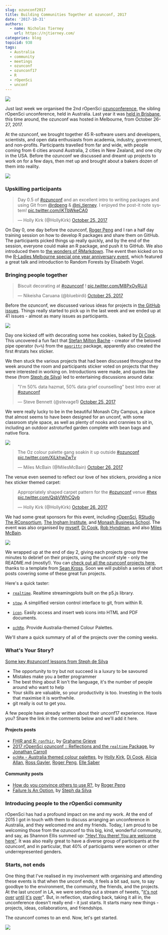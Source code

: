 ```yaml
---
slug: ozunconf2017
title: Building Communities Together at ozunconf, 2017
date: '2017-10-31'
authors:
  - name: Nicholas Tierney
    url: https://njtierney.com/
categories: blog
topicid: 938
tags:
  - Australia
  - community
  - meetings
  - ozunconf
  - ozunconf17
  - R
  - rOpenSci
  - unconf
---
```

<script async src="https://platform.twitter.com/widgets.js" charset="utf-8"></script>


![](https://njtierney.updog.co/img/ozunconf-hex-cookies.jpg)

Just last week we organised the 2nd rOpenSci [ozunconference](http://ozunconf17.ropensci.org), the sibling rOpenSci unconference, held in Australia. Last year it was [held in Brisbane](http://auunconf.ropensci.org), this time around, the ozunconf was hosted in Melbourne, from October 26-27, 2017. 


At the ozunconf, we brought together 45 R-software users and developers, scientists, and open data enthusiasts from academia, industry, government, and non-profits. Participants travelled from far and wide, with people coming from 6 cities around Australia, 2 cities in New Zealand, and one city in the USA. Before the ozunconf we discussed and dreamt up projects to work on for a few days, then met up and brought about a bakers dozen of them into reality.

![](https://njtierney.updog.co/img/ozunconf-womens-data-discuss.jpg)


### Upskilling participants

<blockquote class="twitter-tweet" data-lang="en"><p lang="en" dir="ltr">Day 0.5 of <a href="https://twitter.com/hashtag/ozunconf?src=hash&amp;ref_src=twsrc%5Etfw">#ozunconf</a> and an excellent intro to writing packages and using Git from <a href="https://twitter.com/rdpeng?ref_src=twsrc%5Etfw">@rdpeng</a> &amp; <a href="https://twitter.com/nj_tierney?ref_src=twsrc%5Etfw">@nj_tierney</a>. I enjoyed the post-it note system! <a href="https://t.co/iKTbWkeCA0">pic.twitter.com/iKTbWkeCA0</a></p>&mdash; Holly Kirk (@HollyKirk) <a href="https://twitter.com/HollyKirk/status/923065587915415552?ref_src=twsrc%5Etfw">October 25, 2017</a></blockquote>

On Day 0, one day before the ozunconf, [Roger Peng](https://twitter.com/rdpeng) and I ran a half day training session on how to develop R packages and share them on GitHub. The participants picked things up really quickly, and by the end of the session, everyone could make an R package, and push it to GitHub. We also introduced them to [the wonders of RMarkdown](https://www.youtube.com/watch?v=s3JldKoA0zw&feature=youtu.be). The event then kicked on to the [R-Ladies Melbourne special one year anniversary event](https://www.meetup.com/R-Ladies-Melbourne/events/244102535/), which featured a great talk and introduction to Random Forests by Elisabeth Vogel.

### Bringing people together

<blockquote class="twitter-tweet" data-lang="en"><p lang="en" dir="ltr">Biscuit decorating at <a href="https://twitter.com/hashtag/ozunconf?src=hash&amp;ref_src=twsrc%5Etfw">#ozunconf</a> ! <a href="https://t.co/M8PxOyRUJI">pic.twitter.com/M8PxOyRUJI</a></p>&mdash; Nikeisha Caruana (@bluebirdi) <a href="https://twitter.com/bluebirdi/status/923305923208036352?ref_src=twsrc%5Etfw">October 25, 2017</a></blockquote>

Before the ozunconf, we discussed various ideas for projects in [the GitHub issues](https://github.com/ropensci/ozunconf17/issues). Things really started to pick up in the last week and we ended up at 41 issues - almost as many issues as participants.

![](https://njtierney.updog.co/img/ozunconf-oz-data-discuss.jpg)

Day one kicked off with decorating some hex cookies, baked by [Di Cook](https://twitter.com/visnut). This uncovered a fun fact that [Stefan Milton Bache](http://stefanbache.dk/) - creator of the beloved pipe operator (`%>%`) from the [`magrittr`](https://github.com/tidyverse/magrittr) package, apparently also created the first #rstats hex sticker.

We then stuck the various projects that had been discussed throughout the week around the room and participants sticker voted on projects that they were interested in working on. Introductions were made, and quotes like these (from [Steph de Silva](https://twitter.com/stephdesilva)) led to entertaining discussions around data:

<blockquote class="twitter-tweet" data-lang="en"><p lang="en" dir="ltr">&quot;I&#39;m 50% data hazmat, 50% data grief counselling&quot; best Intro ever at <a href="https://twitter.com/hashtag/ozunconf?src=hash&amp;ref_src=twsrc%5Etfw">#ozunconf</a></p>&mdash; Steve Bennett (@stevage1) <a href="https://twitter.com/stevage1/status/923314625428336641?ref_src=twsrc%5Etfw">October 25, 2017</a></blockquote>

We were really lucky to be in the beautiful Monash City Campus, a place that almost seems to have been designed for an unconf, with some classroom style space, as well as plenty of nooks and crannies to sit in, including an outdoor astroturfed garden complete with bean bags and native flora.

![](https://njtierney.updog.co/img/ozunconf-earo.jpg)

<blockquote class="twitter-tweet" data-lang="en"><p lang="en" dir="ltr">The Oz colour palette gang soakin it up outside <a href="https://twitter.com/hashtag/ozunconf?src=hash&amp;ref_src=twsrc%5Etfw">#ozunconf</a> <a href="https://t.co/XiLkhwZwTv">pic.twitter.com/XiLkhwZwTv</a></p>&mdash; Miles McBain (@MilesMcBain) <a href="https://twitter.com/MilesMcBain/status/923682409400250368?ref_src=twsrc%5Etfw">October 26, 2017</a></blockquote>

The venue even seemed to reflect our love of hex stickers, providing a nice hex sticker themed carpet:

<blockquote class="twitter-tweet" data-lang="en"><p lang="en" dir="ltr">Appropriately shaped carpet pattern for the <a href="https://twitter.com/hashtag/ozunconf?src=hash&amp;ref_src=twsrc%5Etfw">#ozunconf</a> venue <a href="https://twitter.com/hashtag/hex?src=hash&amp;ref_src=twsrc%5Etfw">#hex</a> <a href="https://t.co/QsbVWhCQyb">pic.twitter.com/QsbVWhCQyb</a></p>&mdash; Holly Kirk (@HollyKirk) <a href="https://twitter.com/HollyKirk/status/923420699900997632?ref_src=twsrc%5Etfw">October 26, 2017</a></blockquote>

We had some great sponsors for this event, including [rOpenSci](https://ropensci.org/), [RStudio](http://rstudio.com/) [The RConsortium](http://r-consortium.org/), [The Ingham Institute](https://inghaminstitute.org.au/), and [Monash Business School](http://www.monash.edu/business). The event was also organised by [myself](https://twitter.com/nj_tierney), [Di Cook](https://twitter.com/visnut), [Rob Hyndman](https://twitter.com/robjhyndman), and also [Miles McBain](https://twitter.com/milesmcbain).

![](https://njtierney.updog.co/img/ozunconf-hex-mat.jpg)

We wrapped up at the end of day 2, giving each projects group three minutes to debrief on their projects, using the unconf style - only the README.md (mostly!). You can [check out all the ozunconf projects here](https://ropenscilabs.github.io/ozunconf-projects/), thanks to a template from [Sean Kross](http://seankross.com/). Soon we will publish a series of short posts covering some of these great fun projects.

Here's a quick taster:

- [`realtime`](https://github.com/ropenscilabs/realtime). Realtime streamingplots built on the p5.js library.

- [`stow`](https://github.com/ropenscilabs/ozrepro). A simplified version control interface to git, from within R.

- [`icon`](https://github.com/ropenscilabs/icon). Easily access and insert web icons into HTML and PDF documents.

- [`ochRe`](https://github.com/ropenscilabs/ochRe). Provide Australia-themed Colour Palettes.

We'll share a quick summary of all of the projects over the coming weeks.

### What's Your Story?

[Some key #ozunconf lessons from Steph de Silva](https://twitter.com/StephdeSilva/status/923875737102200832)

- The opportunity to try but not succeed is a luxury to be savoured
- Mistakes make you a better programmer
- The best thing about R isn't the language, it's the number of people around who want to help
- Your skills are valuable, so your productivity is too. Investing in the tools that maximise it is worthwhile.
- git really is out to get you.

A few people have already written about their unconf17 experience. Have you? Share the link in the comments below and we'll add it here.

#### Projects posts

- [FHIR and R: `ronfhir`](http://www.healthintersections.com.au/?p=2740), by [Grahame Grieve](http://www.healthintersections.com.au/)
- [2017 rOpenSci ozunconf :: Reflections and the `realtime` Package](https://ropensci.org/blog/2017/11/14/realtime/), by [Jonathan Carroll](https://jcarroll.com.au/)
- [`ochRe` - Australia themed colour palettes](https://ropensci.org/blog/2017/11/21/ochre/), by [Holly Kirk](https://twitter.com/HollyKirk), [Di Cook](https://twitter.com/visnut), [Alicia Allan](https://github.com/alicia-a), [Ross Gayler](https://twitter.com/ross_gayler), [Roger Peng](https://twitter.com/rdpeng), [Elle Saber](https://github.com/ellesaber)  

#### Community posts

- [How do you convince others to use R?](https://simplystatistics.org/2017/10/30/how-do-you-convince-others-to-use-r/), by [Roger Peng](http://www.biostat.jhsph.edu/~rpeng/)
- [Failure Is An Option](http://rex-analytics.com/failure-is-an-option/), by [Steph da Silva](https://twitter.com/StephdeSilva)

### Introducing people to the rOpenSci community

rOpenSci has had a profound impact on me and my work. At the end of 2015 I got in touch with them to discuss arranging an unconference in Australia, and they welcomed me and my friends. Today, I am proud to be welcoming those from the ozunconf to this big, kind, wonderful community, and say, as Shannon Ellis summed up: ["Hey! You there! You are welcome here"](https://ropensci.org/blog/2017/06/23/community/). It was also really great to have a diverse group of participants at the ozunconf, and in particular, that 40% of participants were women or other underrepresented genders.

### Starts, not ends

One thing that I've realised in my involvement with organising and attending these events is that when the unconf ends, it feels a bit sad, sure, to say goodbye to the environment, the community, the friends, and the projects. At the last unconf in LA, we were sending out a stream of tweets, "[it's not](https://twitter.com/nj_tierney/status/868572134548713472) [over](https://twitter.com/MilesMcBain/status/868590677843599360) [until](https://twitter.com/AmeliaMN/status/868605633435533312) [it's](https://twitter.com/MilesMcBain/status/869044724086185985) [over](https://twitter.com/dataandme/status/869664700606406656)". But, in reflection, standing back, taking it all in, the unconference doesn't really end - it just starts. It starts many new things - projects, ideas, collaborations, and friendships.

The ozunconf comes to an end. Now, let's get started.

![](https://njtierney.updog.co/img/ozunconf-group-photo.jpg)


